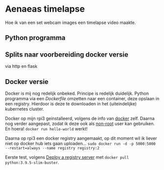 # Aenaeas timelapse

Hoe ik van een set webcam images een timelapse video maakte. 

## Python programma

## Splits naar voorbereiding docker versie
via http en flask

## Docker versie

Docker is mij nog redelijk onbeked. Principe is redelijk duidelijk. Python programma via een _Dockerfile_ omzetten naar een container, deze opslaan in een registry. Hierdoor is deze te downloaden in het (uiteindelijke) kubernetes cluster.

Docker op mijn rpi3 geinstalleerd, volgens de info van [docker](https://docs.docker.com/engine/install/debian/#install-using-the-convenience-script) zelf. Daarna nog verder aangepast, zodat ik deze ook als [non-root](https://docs.docker.com/engine/install/linux-postinstall/#manage-docker-as-a-non-root-user) user kan gebruiken. En hoera! `docker run hello-world` werkt!

Daarna op rpi3 een docker registry aangemaakt, op dit moment wil ik liever niet op docker hub iets gaan uploaden... `sudo docker run -d -p 5000:5000 --restart=always --name registry registry:2`

Eerste test, volgens [Deploy a registry server](https://docs.docker.com/registry/deploying/) met `docker pull python:3.9.5-slim-buster`. 